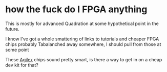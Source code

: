 # how the fuck do I FPGA anything

This is mostly for advanced Quadration at some hypothetical point in the future.

I know I've got a whole smattering of links to tutorials and cheaper FPGA chips probably Tabalanched away somewhere, I should pull from those at some point

These [Agilex][] chips sound pretty smart, is there a way to get in on a cheap dev kit for that?

[Agilex]: https://www.intel.com/content/www/us/en/products/programmable/fpga/agilex.html
